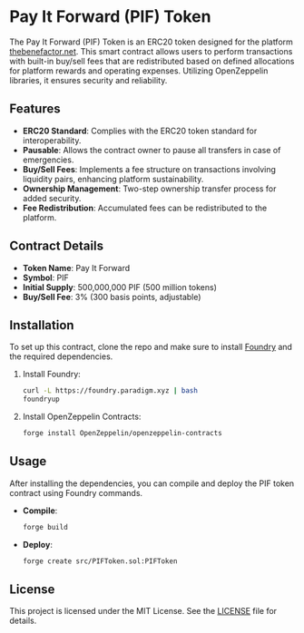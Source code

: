 # Pay It Forward (PIF) Token

The Pay It Forward (PIF) Token is an ERC20 token designed for the platform [thebenefactor.net](https://thebenefactor.net). This smart contract allows users to perform transactions with built-in buy/sell fees that are redistributed based on defined allocations for platform rewards and operating expenses. Utilizing OpenZeppelin libraries, it ensures security and reliability.

## Features

- **ERC20 Standard**: Complies with the ERC20 token standard for interoperability.
- **Pausable**: Allows the contract owner to pause all transfers in case of emergencies.
- **Buy/Sell Fees**: Implements a fee structure on transactions involving liquidity pairs, enhancing platform sustainability.
- **Ownership Management**: Two-step ownership transfer process for added security.
- **Fee Redistribution**: Accumulated fees can be redistributed to the platform.

## Contract Details

- **Token Name**: Pay It Forward
- **Symbol**: PIF
- **Initial Supply**: 500,000,000 PIF (500 million tokens)
- **Buy/Sell Fee**: 3% (300 basis points, adjustable)

## Installation

To set up this contract, clone the repo and make sure to install [Foundry](https://github.com/foundry-rs/foundry) and the required dependencies.

1. Install Foundry:
   ```bash
   curl -L https://foundry.paradigm.xyz | bash
   foundryup
   ```

2. Install OpenZeppelin Contracts:
   ```bash
   forge install OpenZeppelin/openzeppelin-contracts
   ```

## Usage

After installing the dependencies, you can compile and deploy the PIF token contract using Foundry commands.

- **Compile**: 
  ```bash
  forge build
  ```

- **Deploy**: 
  ```bash
  forge create src/PIFToken.sol:PIFToken
  ```

## License

This project is licensed under the MIT License. See the [LICENSE](LICENSE) file for details.
